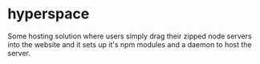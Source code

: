 # hyperspace

Some hosting solution where users simply drag their zipped node servers into the website and it sets up it's npm modules and a daemon to host the server.

